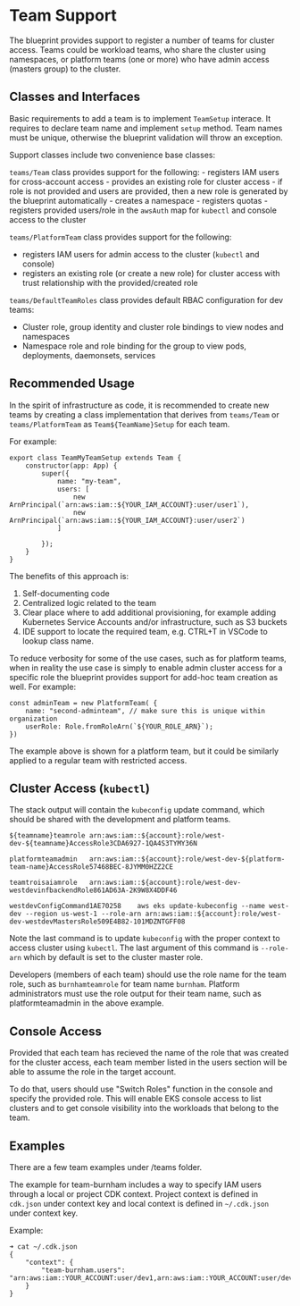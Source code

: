 # Team Support 

The blueprint provides support to register a number of teams for cluster access. 
Teams could be workload teams, who share the cluster using namespaces, or platform teams (one or more) who have admin access (masters group) to the cluster.

## Classes and Interfaces

Basic requirements to add a team is to implement `TeamSetup` interace. It requires to declare team name and implement `setup` method. 
Team names must be unique, otherwise the blueprint validation will throw an exception.

Support classes include two convenience base classes:

`teams/Team` class provides support for the following:
    - registers IAM users for cross-account access
    - provides an existing role for cluster access
    - if role is not provided and users are provided, then a new role is generated by the blueprint automatically
    - creates a namespace
    - registers quotas
    - registers provided users/role in the `awsAuth` map for `kubectl` and console access to the cluster

`teams/PlatformTeam` class provides support for the following:

 - registers IAM users for admin access to the cluster (`kubectl` and console)
 - registers an existing role (or create a new role) for cluster access with trust relationship with the provided/created role

`teams/DefaultTeamRoles` class provides default RBAC configuration for dev teams:

 - Cluster role, group identity and cluster role bindings to view nodes and namespaces
 - Namespace role and role binding for the group to view pods, deployments, daemonsets, services

## Recommended Usage

In the spirit of infrastructure as code, it is recommended to create new teams by creating a class implementation that derives from `teams/Team` or `teams/PlatformTeam` as `Team${TeamName}Setup` for each team. 

For example:

```
export class TeamMyTeamSetup extends Team {
    constructor(app: App) {
        super({
            name: "my-team",
            users: [
                new ArnPrincipal(`arn:aws:iam::${YOUR_IAM_ACCOUNT}:user/user1`),  
                new ArnPrincipal(`arn:aws:iam::${YOUR_IAM_ACCOUNT}:user/user2`)
            ]

        });
    }
}
```

The benefits of this approach is:

1. Self-documenting code
2. Centralized logic related to the team
3. Clear place where to add additional provisioning, for example adding Kubernetes Service Accounts and/or infrastructure, such as S3 buckets
4. IDE support to locate the required team, e.g. CTRL+T in VSCode to lookup class name.

To reduce verbosity for some of the use cases, such as for platform teams, when in reality the use case is simply to enable admin cluster access for a specific role the blueprint provides support for add-hoc team creation as well. For example:

```
const adminTeam = new PlatformTeam( {
    name: "second-adminteam", // make sure this is unique within organization
    userRole: Role.fromRoleArn(`${YOUR_ROLE_ARN}`);
})
```

The example above is shown for a platform team, but it could be similarly applied to a regular team with restricted access. 

## Cluster Access (`kubectl`)

The stack output will contain the `kubeconfig` update command, which should be shared with the development and platform teams.

```
${teamname}teamrole	arn:aws:iam::${account}:role/west-dev-${teamname}AccessRole3CDA6927-1QA4S3TYMY36N

platformteamadmin	arn:aws:iam::${account}:role/west-dev-${platform-team-name}AccessRole57468BEC-8JYMM0HZZ2CE	

teamtroisaiamrole	arn:aws:iam::${account}:role/west-dev-westdevinfbackendRole861AD63A-2K9W8X4DDF46

westdevConfigCommand1AE70258	aws eks update-kubeconfig --name west-dev --region us-west-1 --role-arn arn:aws:iam::${account}:role/west-dev-westdevMastersRole509E4B82-101MDZNTGFF08
```

Note the last command is to update `kubeconfig` with the proper context to access cluster using `kubectl`. The last argument of this command is `--role-arn` which by default is set to the cluster master role. 

Developers (members of each team) should use the role name for the team role, such as `burnhamteamrole` for team name `burnham`. 
Platform administrators must use the role output for their team name, such as platformteamadmin in the above example.

## Console Access

Provided that each team has recieved the name of the role that was created for the cluster access, each team member listed in the users section will be able to assume the role in the target account. 

To do that, users should use "Switch Roles" function in the console and specify the provided role. This will enable EKS console access to list clusters and to get console visibility into the workloads that belong to the team. 

## Examples

There are a few team examples under /teams folder.

The example for team-burnham includes a way to specify IAM users through a local or project CDK context. 
Project context is defined in `cdk.json` under context key and local context is defined in `~/.cdk.json` under context key. 

Example:

```
➜ cat ~/.cdk.json 
{
    "context": {
        "team-burnham.users": "arn:aws:iam::YOUR_ACCOUNT:user/dev1,arn:aws:iam::YOUR_ACCOUNT:user/dev2"
    }
}
```
